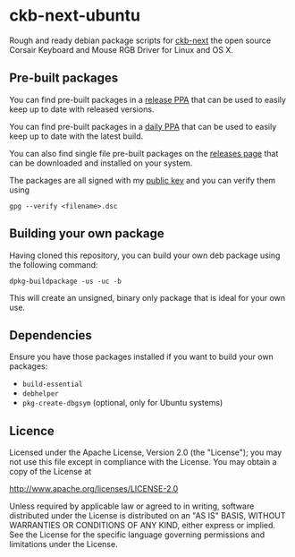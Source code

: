 # ckb-next-ubuntu
Rough and ready debian package scripts for [ckb-next](https://github.com/mattanger/ckb-next) the open source Corsair Keyboard and Mouse RGB Driver for Linux and OS X.

## Pre-built packages
You can find pre-built packages in a [release PPA](https://launchpad.net/~davidmeikle/+archive/ubuntu/ckb-next-release) that can be used to easily keep up to date with released versions.

You can find pre-built packages in a [daily PPA](https://launchpad.net/~davidmeikle/+archive/ubuntu/ckb-next-daily) that can be used to easily keep up to date with the latest build.

You can also find single file pre-built packages on the [releases page](https://github.com/dameikle/ckb-next-ubuntu/releases) that can be downloaded and installed on your system.

The packages are all signed with my [public key](https://keyserver.ubuntu.com/pks/lookup?op=get&fingerprint=on&search=0xA9BD932BAF95099A) and you can verify them using

    gpg --verify <filename>.dsc
  
## Building your own package
Having cloned this repository, you can build your own deb package using the following command:

    dpkg-buildpackage -us -uc -b

This will create an unsigned, binary only package that is ideal for your own use.

## Dependencies

Ensure you have those packages installed if you want to build your own packages:

 - `build-essential`
 - `debhelper`
 - `pkg-create-dbgsym` (optional, only for Ubuntu systems)

## Licence

Licensed under the Apache License, Version 2.0 (the "License"); you may not use this file except in compliance with the License. You may obtain a copy of the License at

   http://www.apache.org/licenses/LICENSE-2.0

Unless required by applicable law or agreed to in writing, software distributed under the License is distributed on an "AS IS" BASIS, WITHOUT WARRANTIES OR CONDITIONS OF ANY KIND, either express or implied. See the License for the specific language governing permissions and limitations under the License.
